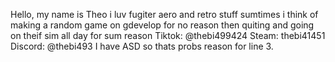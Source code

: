 Hello, my name is Theo
i luv fugiter aero and retro stuff
sumtimes i think of making a random game on gdevelop for no reason then quiting and going on theif sim all day for sum reason
Tiktok: @thebi499424
Steam: thebi41451
Discord: @thebi493
I have ASD so thats probs reason for line 3.
